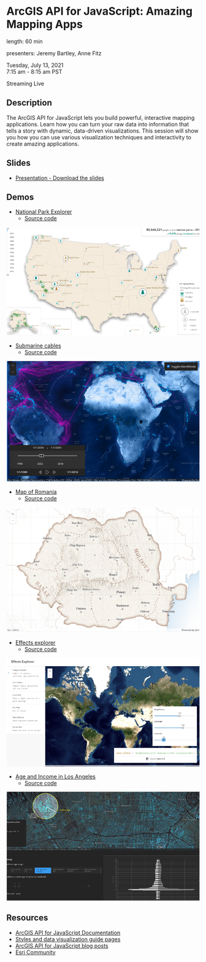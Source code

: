 # ArcGIS API for JavaScript: Amazing Mapping Apps

length: 60 min

presenters: Jeremy Bartley, Anne Fitz

Tuesday, July 13, 2021 <br>
7:15 am - 8:15 am PST

Streaming Live

## Description

The ArcGIS API for JavaScript lets you build powerful, interactive mapping applications. Learn how you can turn your raw data into information that tells a story with dynamic, data-driven visualizations. This session will show you how you can use various visualization techniques and interactivity to create amazing applications. 

## Slides

- [Presentation - Download the slides](https://github.com/annelfitz/UC-presentations/raw/master/UC-2021/amazing-mapping-apps/slides.pdf)

## Demos

- [National Park Explorer](https://ekenes.github.io/national-park-visits/?viewType=all&variable=percent-change&year=2020)
   - [Source code](https://github.com/ekenes/national-park-visits)

[![national park explorer](img/national-park-explorer.png)](https://ekenes.github.io/national-park-visits/?viewType=all&variable=percent-change&year=2020)

- [Submarine cables](https://ubatsukh.github.io/arcgis-js-api-demos/devsummit2021/submarine-cables/)
   - [Source code](https://github.com/ubatsukh/arcgis-js-api-demos/tree/master/devsummit2021/submarine-cables)

[![submarine cables](img/submarine-cables.png)](https://ubatsukh.github.io/arcgis-js-api-demos/devsummit2021/submarine-cables/)

- [Map of Romania](https://ralucanicola.github.io/JSAPI_demos/romania-regions/index.html)
   - [Source code](https://github.com/RalucaNicola/JSAPI_demos/tree/master/romania-regions)

[![romania](img/romania.png)](https://ralucanicola.github.io/JSAPI_demos/romania-regions/index.html)

- [Effects explorer](https://musing-curran-b8a4ea.netlify.app/2021-devsummit/arcgis-api-for-javascript-photoshop-style-graphics-effects-for-your-layers-and-data/demos/effect-explorer/)
   - [Source code](https://github.com/ycabon/presentations/tree/gh-pages/2021-devsummit/ArcGIS-API-for-JavaScript-Photoshop-style-Graphics-Effects-for-Your-Layers-and-Data/demos/effect-explorer)

[![effects explorer](img/effects-explorer.png)](https://musing-curran-b8a4ea.netlify.app/2021-devsummit/arcgis-api-for-javascript-photoshop-style-graphics-effects-for-your-layers-and-data/demos/effect-explorer/)

- [Age and Income in Los Angeles](https://annelfitz.github.io/DevSummit-presentations/DS-2021/plenary/age-income-in-LA/)
   - [Source code](https://github.com/annelfitz/DevSummit-presentations/tree/main/DS-2021/plenary/age-income-in-LA)  

[![age and income in LA](img/age-income-in-LA.png)](https://annelfitz.github.io/DevSummit-presentations/DS-2021/plenary/age-income-in-LA/)

## Resources

- [ArcGIS API for JavaScript Documentation](https://developers.arcgis.com/javascript/latest/)
- [Styles and data visualization guide pages](https://developers.arcgis.com/javascript/latest/visualization/)
- [ArcGIS API for JavaScript blog posts](https://www.esri.com/arcgis-blog/?s=#&products=js-api-arcgis)
- [Esri Community](https://community.esri.com/t5/arcgis-api-for-javascript/ct-p/arcgis-api-for-javascript)
